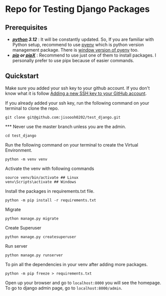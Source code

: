 # Repo for Testing Django Packages


## Prerequisites

- **_[python](https://www.python.org/downloads/) 3.12_** : It will be constantly updated. So, If you are familiar with Python setup, recommend to use [pyenv](https://github.com/pyenv/pyenv) which is python version management package. There is [window version of pyenv](https://github.com/pyenv-win/pyenv-win) too.
- **_[pip](https://pip.pypa.io/en/stable/installation/) or [pipX](https://pypa.github.io/pipx/installation/)_** : Recommend to use just one of them to install packages. I personally prefer to use pipx because of easier commands.

## Quickstart

Make sure you added your ssh key to your github account. If you don't know what it is follow [Adding a new SSH key to your GitHub account](https://docs.github.com/en/authentication/connecting-to-github-with-ssh/adding-a-new-ssh-key-to-your-github-account).

If you already added your ssh key, run the following command on your terminal to clone the repo.

```shell
git clone git@github.com:jisoooh0202/test_django.git
```

\*\*\* Never use the master branch unless you are the admin.

```shell
cd test_django
```

Run the following command on your terminal to create the Virtual Environment.
```shell
python -m venv venv
```

Activate the venv with following commands
```shell
source venv/bin/activate ## Linux
venv\Scripts\activate ## Windows
```

Install the packages in requirements.txt file.
```shell
python -m pip install -r requirements.txt
```

Migrate
```shell
python manage.py migrate
```

Create Superuser
```shell
python manage.py createsuperuser
```

Run server
```shell
python manage.py runserver
```

To pin all the dependencies in your venv after adding more packages.
```shell
python -m pip freeze > requirements.txt
```

Open up your browser and go to `localhost:8000` you will see the homepage. To go to django admin page, go to `localhost:8000/admin`.